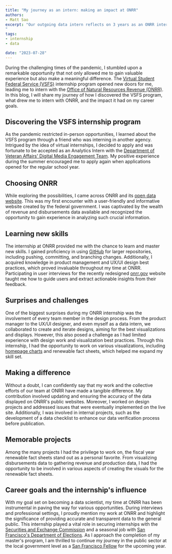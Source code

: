```yaml
---
title: "My journey as an intern: making an impact at ONRR"
authors:
- Matt Sao
excerpt: "Our outgoing data intern reflects on 3 years as an ONRR intern and his growing public service career.
"
tags:
- internship
- data

date: "2023-07-28"
---
```


During the challenging times of the pandemic, I stumbled upon a remarkable opportunity that not only allowed me to gain valuable experience but also make a meaningful difference. The [Virtual Student Federal Service (VSFS)](https://careers.state.gov/interns-fellows/virtual-student-federal-service/) internship program opened new doors for me, leading me to intern with the [Office of Natural Resources Revenue (ONRR)](https://onrr.gov/). In this blog, I will share my journey of how I discovered the VSFS program, what drew me to intern with ONRR, and the impact it had on my career goals.

## Discovering the VSFS internship program

As the pandemic restricted in-person opportunities, I learned about the VSFS program through a friend who was interning in another agency. Intrigued by the idea of virtual internships, I decided to apply and was fortunate to be accepted as an Analytics Intern with the [Department of Veteran Affairs' Digital Media Engagement Team](https://digital.va.gov/). My positive experience during the summer encouraged me to apply again when applications opened for the regular school year.

## Choosing ONRR

While exploring the possibilities, I came across ONRR and its [open data website](https://revenuedata.doi.gov/). This was my first encounter with a user-friendly and informative website created by the federal government. I was captivated by the wealth of revenue and disbursements data available and recognized the opportunity to gain experience in analyzing such crucial information.

## Learning new skills

The internship at ONRR provided me with the chance to learn and master new skills. I gained proficiency in using [GitHub](https://github.com/DOI-ONRR) for larger repositories, including pushing, committing, and branching changes. Additionally, I acquired knowledge in product management and UX/UI design best practices, which proved invaluable throughout my time at ONRR. Participating in user interviews for the recently redesigned [onrr.gov](https://onrr.gov/) website taught me how to guide users and extract actionable insights from their feedback.

## Surprises and challenges

One of the biggest surprises during my ONRR internship was the involvement of every team member in the design process. From the product manager to the UX/UI designer, and even myself as a data intern, we collaborated to create and iterate designs, aiming for the best visualizations and displays. However, this also posed a challenge as I had limited experience with design work and visualization best practices. Through this internship, I had the opportunity to work on various visualizations, including [homepage charts](https://revenuedata.doi.gov/) and renewable fact sheets, which helped me expand my skill set.

## Making a difference

Without a doubt, I can confidently say that my work and the collective efforts of our team at ONRR have made a tangible difference. My contribution involved updating and ensuring the accuracy of the data displayed on ONRR's public websites. Moreover, I worked on design projects and addressed issues that were eventually implemented on the live site. Additionally, I was involved in internal projects, such as the development of a data checklist to enhance our data verification process before publication.

## Memorable projects

Among the many projects I had the privilege to work on, the fiscal year renewable fact sheets stand out as a personal favorite. From visualizing disbursements data to gathering revenue and production data, I had the opportunity to be involved in various aspects of creating the visuals for the renewable fact sheets.

## Career goals and the internship's influence

With my goal set on becoming a data scientist, my time at ONRR has been instrumental in paving the way for various opportunities. During interviews and professional settings, I proudly mention my work at ONRR and highlight the significance of providing accurate and transparent data to the general public. This internship played a vital role in securing internships with the [Securities and Exchange Commission](https://www.sec.gov/) and a seasonal job with [San Francisco's Department of Elections](https://sf.gov/departments/department-elections). As I approach the completion of my master's program, I am thrilled to continue my journey in the public sector at the local government level as a [San Francisco Fellow](https://sfdhr.org/sffellows) for the upcoming year.
